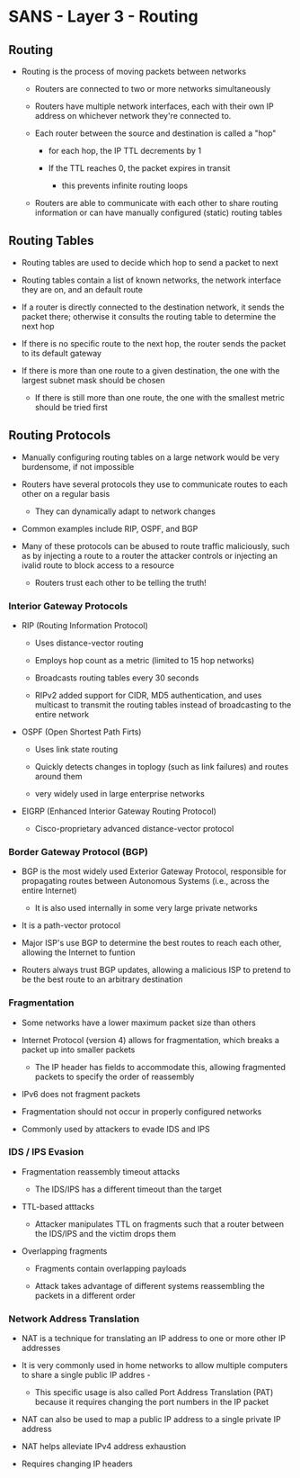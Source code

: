 # SANS - Layer 3 - Routing

## Routing
  
  - Routing is the process of moving packets between networks 
    
    - Routers are connected to two or more networks simultaneously
    
    - Routers have multiple network interfaces, each with their own IP address on whichever network they're connected to.   
      
    - Each router between the source and destination is called a "hop" 
  
        - for each hop, the IP TTL decrements by 1
        
        - If the TTL reaches 0, the packet expires in transit
        
          - this prevents infinite routing loops
                              
    - Routers are able to communicate with each other to share routing information or can have manually configured (static) routing tables
      
## Routing Tables

  - Routing tables are used to decide which hop to send a packet to next
  
  - Routing tables contain a list of known networks, the network interface they are on, and an default route
  
  - If a router is directly connected to the destination network, it sends the packet there; otherwise it consults the routing table to determine the next hop 
    
  - If there is no specific route to the next hop, the router sends the packet to its default gateway
  
  - If there is more than one route to a given destination, the one with the largest subnet mask should be chosen
  
    - If there is still more than one route, the one with the smallest metric should be tried first   
        
## Routing Protocols

  - Manually configuring routing tables on a large network would be very burdensome, if not impossible
    
  - Routers have several protocols they use to communicate routes to each other on a regular basis
  
    - They can dynamically adapt to network changes
        
  - Common examples include RIP, OSPF, and BGP
    
  - Many of these protocols can be abused to route traffic maliciously, such as by injecting a route to a router the attacker controls or injecting an ivalid route to block access to a resource 
    
    - Routers trust each other to be telling the truth!
  
### Interior Gateway Protocols

  - RIP (Routing Information Protocol)
    
    - Uses distance-vector routing  
    
    - Employs hop count as a metric (limited to 15 hop networks)
    
    - Broadcasts routing tables every 30 seconds
      
    - RIPv2 added support for CIDR, MD5 authentication, and uses multicast to transmit the routing tables instead of broadcasting to the entire network   
    
  - OSPF (Open Shortest Path Firts)
    
    - Uses link state routing   
    
    - Quickly detects changes in toplogy (such as link failures) and routes around them
        
    - very widely used in large enterprise networks   
        
  - EIGRP (Enhanced Interior Gateway Routing Protocol)
    
    - Cisco-proprietary advanced distance-vector protocol    

### Border Gateway Protocol (BGP)

  - BGP is the most widely used Exterior Gateway Protocol, responsible for propagating routes between Autonomous Systems (i.e., across the entire Internet)
    
    - It is also used internally in some very large private networks   
        
  - It is a path-vector protocol 
    
  - Major ISP's use BGP to determine the best routes to reach each other, allowing the Internet to funtion 
  
  - Routers always trust BGP updates, allowing a malicious ISP to pretend to be the best route to an arbitrary destination 
  
### Fragmentation

  - Some networks have a lower maximum packet size than others 
    
  - Internet Protocol (version 4) allows for fragmentation, which breaks a packet up into smaller packets 
  
    - The IP header has fields to accommodate this, allowing fragmented packets to specify the order of reassembly
      
  - IPv6 does not fragment packets 
  
  - Fragmentation should not occur in properly configured networks  
  
  - Commonly used by attackers to evade IDS and IPS
  
### IDS / IPS Evasion

  - Fragmentation reassembly timeout attacks 
    
      - The IDS/IPS has a different timeout than the target
  
  - TTL-based atttacks
    
      - Attacker manipulates TTL on fragments such that a router between the IDS/IPS and the victim drops them 
            
  - Overlapping fragments
    
      - Fragments contain overlapping payloads
          
      - Attack takes advantage of different systems reassembling the packets in a different order

### Network Address Translation

  - NAT is a technique for translating an IP address to one or more other IP addresses
  
  - It is very commonly used in home networks to allow multiple computers to share a single public IP addres  - 
  
    - This specific usage is also called Port Address Translation (PAT) because it requires changing the port numbers in the IP packet   
      
  - NAT can also be used to map a public IP address to a single private IP address
    
  - NAT helps alleviate IPv4 address exhaustion 
  
  - Requires changing IP headers
    


